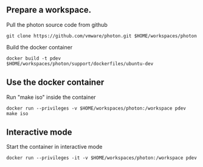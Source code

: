 ## Prepare a workspace.

Pull the photon source code from github
```shell
git clone https://github.com/vmware/photon.git $HOME/workspaces/photon
```

Build the  docker container
```shell
docker build -t pdev $HOME/workspaces/photon/support/dockerfiles/ubuntu-dev
```

## Use the docker container
Run "make iso" inside the container
```shell
docker run --privileges -v $HOME/workspaces/photon:/workspace pdev make iso
```

## Interactive mode
Start the container in interactive mode
```shell
docker run --privileges -it -v $HOME/workspaces/photon:/workspace pdev
```
